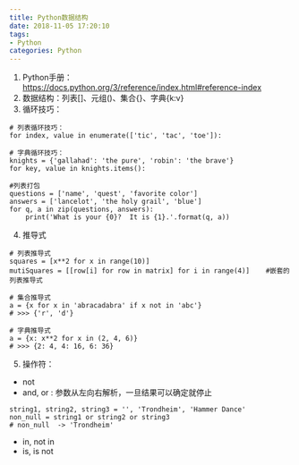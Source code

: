 ```yaml
---
title: Python数据结构
date: 2018-11-05 17:20:10
tags: 
- Python
categories: Python
---
```

1. Python手册： https://docs.python.org/3/reference/index.html#reference-index
2. 数据结构：列表[]、元组()、集合{}、字典{k:v}
3. 循环技巧：
```
# 列表循环技巧：
for index, value in enumerate(['tic', 'tac', 'toe']):

# 字典循环技巧：
knights = {'gallahad': 'the pure', 'robin': 'the brave'}
for key, value in knights.items():

#列表打包
questions = ['name', 'quest', 'favorite color']
answers = ['lancelot', 'the holy grail', 'blue']
for q, a in zip(questions, answers):
    print('What is your {0}?  It is {1}.'.format(q, a))
```
4. 推导式
```
# 列表推导式
squares = [x**2 for x in range(10)]
mutiSquares = [[row[i] for row in matrix] for i in range(4)]    #嵌套的列表推导式

# 集合推导式
a = {x for x in 'abracadabra' if x not in 'abc'}
# >>> {'r', 'd'}

# 字典推导式
a = {x: x**2 for x in (2, 4, 6)}
# >>> {2: 4, 4: 16, 6: 36}
```
5. 操作符：
- not 
- and, or : 参数从左向右解析，一旦结果可以确定就停止
```
string1, string2, string3 = '', 'Trondheim', 'Hammer Dance'
non_null = string1 or string2 or string3
# non_null  -> 'Trondheim'
```
- in, not in
- is, is not 